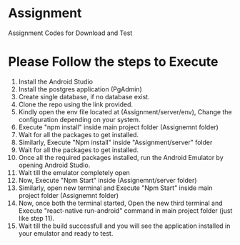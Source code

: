 # Assignment
Assignment Codes for Download and Test

# Please Follow the steps to Execute

1. Install the Android Studio 
2. Install the postgres application (PgAdmin)
3. Create single database, if no database exist.
4. Clone the repo using the link provided.
5. Kindly open the env file located at (Assignment/server/env), Change the configuration depending on your system.
6. Execute "npm install" inside main project folder (Assignemnt folder)  
7. Wait for all the packages to get installed.
8. Similarly, Execute "Npm install" inside "Assignment/server" folder
9. Wait for all the packages to get installed.
10. Once all the required packages installed, run the Android Emulator by opening Android Studio.
11. Wait till the emulator completely open
12. Now, Execute "Npm Start" inside  (Assignemnt/server folder) 
11. Similarly, open new terminal and Execute "Npm Start" inside main project folder (Assignemnt folder)  
12. Now, once both the terminal started, Open the new third terminal and Execute "react-native run-android" command in main project folder (just like step 11).
13. Wait till the build successfull and you will see the application installed in your emulator and ready to test.